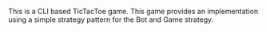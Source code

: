 This is a CLI based TicTacToe game.
This game provides an implementation using a simple strategy pattern 
for the Bot and Game strategy.
